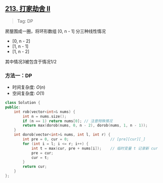 ## [213. 打家劫舍 II](https://leetcode-cn.com/problems/house-robber-ii/)

> Tag: DP

房屋围成一圈，将环形数组 [0, n - 1] 分三种线性情况
- [0, n - 2]
- [1, n - 1]
- [1, n - 2]

其中情况3被包含于情况1/2

### 方法一：DP
* 时间复杂度: ${O(n)}$
* 空间复杂度: ${O(1)}$
```cpp
class Solution {
public:
    int rob(vector<int>& nums) {
        int n = nums.size(); 
        if (n == 1) return nums[0]; // 注意特殊情况
        return max(dorob(nums, 0, n - 2), dorob(nums, 1, n - 1));
    }
    int dorob(vector<int>& nums, int l, int r) {
        int pre = 0, cur = 0;                   // [pre][cur][_]
        for (int i = l; i <= r; i++) {
            int t = max(cur, pre + nums[i]);    // 临时变量 t 记录新 cur
            pre = cur;
            cur = t;
        }
        return cur;
    }
};
```